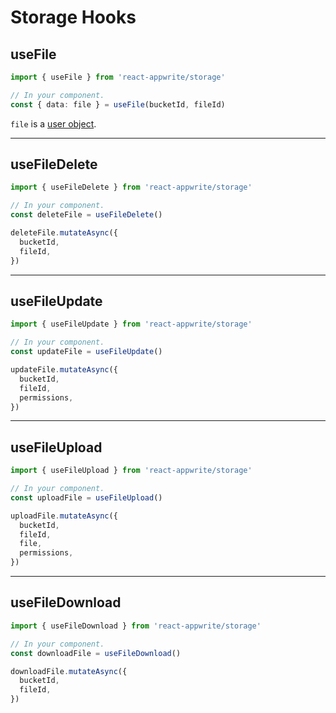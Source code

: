 # Storage Hooks

## useFile

```typescript
import { useFile } from 'react-appwrite/storage'

// In your component.
const { data: file } = useFile(bucketId, fileId)
```

`file` is a [user object](https://appwrite.io/docs/models/file).

---

## useFileDelete

```typescript
import { useFileDelete } from 'react-appwrite/storage'

// In your component.
const deleteFile = useFileDelete()

deleteFile.mutateAsync({
  bucketId,
  fileId,
})
```

---

## useFileUpdate

```typescript
import { useFileUpdate } from 'react-appwrite/storage'

// In your component.
const updateFile = useFileUpdate()

updateFile.mutateAsync({
  bucketId,
  fileId,
  permissions,
})
```

---

## useFileUpload

```typescript
import { useFileUpload } from 'react-appwrite/storage'

// In your component.
const uploadFile = useFileUpload()

uploadFile.mutateAsync({
  bucketId,
  fileId,
  file,
  permissions,
})
```

---

## useFileDownload

```typescript
import { useFileDownload } from 'react-appwrite/storage'

// In your component.
const downloadFile = useFileDownload()

downloadFile.mutateAsync({
  bucketId,
  fileId,
})
```